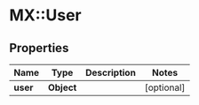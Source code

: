 # MX::User

## Properties
Name | Type | Description | Notes
------------ | ------------- | ------------- | -------------
**user** | **Object** |  | [optional] 


